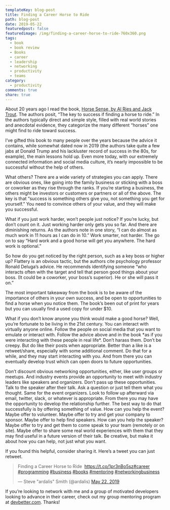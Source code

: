 ```yaml
---
templateKey: blog-post
title: Finding a Career Horse to Ride
path: blog-post
date: 2019-05-22
featuredpost: false
featuredimage: /img/finding-a-career-horse-to-ride-760x360.png
tags:
  - book
  - book review
  - Books
  - career
  - leadership
  - networking
  - productivity
  - teams
category:
  - productivity
comments: true
share: true
---
```

About 20 years ago I read the book, [Horse Sense, by Al Ries and Jack Trout](https://amzn.to/2QdIRmc). The authors posit, “The key to success if finding a horse to ride.” In the authors typically direct and simple style, filled with real world stories and anecdotal evidence, they categorize the many different “horses” one might find to ride toward success.

I’ve gifted this book to many people over the years because the advice it contains, while somewhat dated now in 2019 (the authors take quite a few jabs at Donald Trump and his lackluster record of success in the 80s, for example), the main lessons hold up. Even more today, with our extremely connected information and social media culture, it’s nearly impossible to be successful without the help of others.

What others? There are a wide variety of strategies you can apply. There are obvious ones, like going into the family business or sticking with a boss or coworker as they rise through the ranks. If you’re starting a business, the others might be investors or customers or partners or all of the above. The key is that “success is something others give you, not something you get for yourself.” You need to convince others of your value, and they will make you successful.

What if you just work harder, won’t people just notice? If you’re lucky, but don’t count on it. Just working harder only gets you so far. And there are diminishing returns. As the authors note in one story, “I can do almost as much work in 11 hours as I can do in 10.” Work smarter, not harder. The go on to say “Hard work and a good horse will get you anywhere. The hard work is optional.”

So how do you get noticed by the right person, such as a key boss or higher up? Flattery is an obvious tactic, but the authors cite psychology professor Ronald Deluga’s advice. He recommends identifying someone “who interacts often with the target and tell that person good things about your boss. (It could be a coworker, your boss’s superior). He or she will pass it on.”

The most important takeaway from the book is to be aware of the importance of others in your own success, and be open to opportunities to find a horse when you notice them. The book’s been out of print for years but you can usually find a used copy for under $10.

What if you don’t know anyone you think would make a good horse? Well, you’re fortunate to be living in the 21st century. You can interact with virtually anyone online. Follow the people on social media that you want to emulate or interact with. Follow the advice above and in the book \*as if you were interacting with these people in real life\*. Don’t harass them. Don’t be creepy. But do like their posts when appropriate. Better than a like is a retweet/share, especially with some additional comment. Do that for a while, and they may start interacting with you. And from there you can eventually develop trust which can open doors to future opportunities.

Don’t discount obvious networking opportunities, either, like user groups or meetups. And industry events provide an opportunity to meet with industry leaders like speakers and organizers. Don’t pass up these opportunities. Talk to the speaker after their talk. Ask a question or just tell them what you thought. Same for the event organizers. Look to follow up afterward via email, twitter, slack, or whatever is appropriate. From there you may have the opportunity to develop the relationship further. The best way to do that successfully is by offering something of value. How can you help the event? Maybe offer to volunteer. Maybe offer to try and get your company to sponsor. Maybe offer to help find speakers. How can you help the speaker? Maybe offer to try and get them to come speak to your team (remotely or on site). Maybe offer to share some real world experiences with them that they may find useful in a future version of their talk. Be creative, but make it about how you can help, not just what you want.

If you found this helpful, consider sharing it. Here’s a tweet you can just retweet.

<blockquote class="twitter-tweet"><p lang="en" dir="ltr">Finding a Career Horse to Ride&nbsp; <a href="https://t.co/1pr3nBo5sz">https://t.co/1pr3nBo5sz</a><a href="https://twitter.com/hashtag/career?src=hash&amp;ref_src=twsrc%5Etfw">#career</a> <a href="https://twitter.com/hashtag/programming?src=hash&amp;ref_src=twsrc%5Etfw">#programming</a> <a href="https://twitter.com/hashtag/business?src=hash&amp;ref_src=twsrc%5Etfw">#business</a> <a href="https://twitter.com/hashtag/books?src=hash&amp;ref_src=twsrc%5Etfw">#books</a> <a href="https://twitter.com/hashtag/mentoring?src=hash&amp;ref_src=twsrc%5Etfw">#mentoring</a> <a href="https://twitter.com/hashtag/networkingbusiness?src=hash&amp;ref_src=twsrc%5Etfw">#networkingbusiness</a></p>— Steve "ardalis" Smith (@ardalis) <a href="https://twitter.com/ardalis/status/1131010220749185026?ref_src=twsrc%5Etfw">May 22, 2019</a></blockquote> <script src="https://platform.twitter.com/widgets.js" charset="utf-8" async=""></script>

If you’re looking to network with me and a group of motivated developers looking to advance in their career, check out my group mentoring program at [devbetter.com](https://devbetter.com/). Thanks!